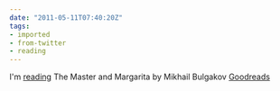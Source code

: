 ```yaml
---
date: "2011-05-11T07:40:20Z"
tags:
- imported
- from-twitter
- reading
---
```

I'm [reading](/tags/reading) The Master and Margarita by Mikhail Bulgakov [Goodreads](https://goodreads.com/review/show/167336687)
